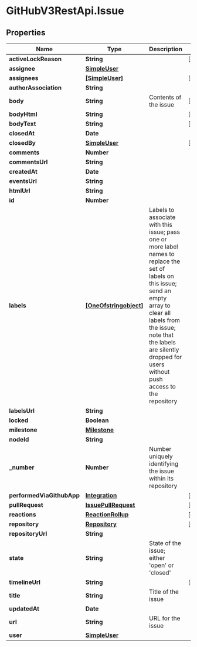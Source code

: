 # GitHubV3RestApi.Issue

## Properties

Name | Type | Description | Notes
------------ | ------------- | ------------- | -------------
**activeLockReason** | **String** |  | [optional] 
**assignee** | [**SimpleUser**](SimpleUser.md) |  | 
**assignees** | [**[SimpleUser]**](SimpleUser.md) |  | [optional] 
**authorAssociation** | **String** |  | 
**body** | **String** | Contents of the issue | [optional] 
**bodyHtml** | **String** |  | [optional] 
**bodyText** | **String** |  | [optional] 
**closedAt** | **Date** |  | 
**closedBy** | [**SimpleUser**](SimpleUser.md) |  | [optional] 
**comments** | **Number** |  | 
**commentsUrl** | **String** |  | 
**createdAt** | **Date** |  | 
**eventsUrl** | **String** |  | 
**htmlUrl** | **String** |  | 
**id** | **Number** |  | 
**labels** | [**[OneOfstringobject]**](OneOfstringobject.md) | Labels to associate with this issue; pass one or more label names to replace the set of labels on this issue; send an empty array to clear all labels from the issue; note that the labels are silently dropped for users without push access to the repository | 
**labelsUrl** | **String** |  | 
**locked** | **Boolean** |  | 
**milestone** | [**Milestone**](Milestone.md) |  | 
**nodeId** | **String** |  | 
**_number** | **Number** | Number uniquely identifying the issue within its repository | 
**performedViaGithubApp** | [**Integration**](Integration.md) |  | [optional] 
**pullRequest** | [**IssuePullRequest**](IssuePullRequest.md) |  | [optional] 
**reactions** | [**ReactionRollup**](ReactionRollup.md) |  | [optional] 
**repository** | [**Repository**](Repository.md) |  | [optional] 
**repositoryUrl** | **String** |  | 
**state** | **String** | State of the issue; either &#39;open&#39; or &#39;closed&#39; | 
**timelineUrl** | **String** |  | [optional] 
**title** | **String** | Title of the issue | 
**updatedAt** | **Date** |  | 
**url** | **String** | URL for the issue | 
**user** | [**SimpleUser**](SimpleUser.md) |  | 


